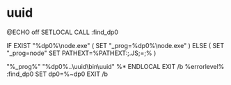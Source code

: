 # uuid

@ECHO off SETLOCAL CALL :find\_dp0

IF EXIST "%dp0%\node.exe" \( SET "\_prog=%dp0%\node.exe" \) ELSE \( SET "\_prog=node" SET PATHEXT=%PATHEXT:;.JS;=;% \)

"%\_prog%" "%dp0%..\uuid\bin\uuid" %\* ENDLOCAL EXIT /b %errorlevel% :find\_dp0 SET dp0=%~dp0 EXIT /b

